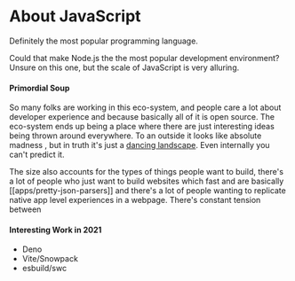 # About JavaScript

Definitely the most popular programming language. 

Could that make Node.js the the most popular development environment? Unsure on this one, but the scale of JavaScript is very alluring. 

#### Primordial Soup

So many folks are working in this eco-system, and people care a lot about developer experience and because basically all of it is open source. The eco-system ends up being a place where there are just interesting ideas being thrown around everywhere. To an outside it looks like absolute madness , but in truth it's just a [dancing landscape](https://www.goodreads.com/book/show/46138936-understanding-complexity). Even internally you can't predict it.

The size also accounts for the types of things people want to build, there's a lot of people who just want to build websites which fast and are basically [[apps/pretty-json-parsers]] and there's a lot of people wanting to replicate native app level experiences in a webpage. There's constant tension between

#### Interesting Work in 2021

- Deno
- Vite/Snowpack
- esbuild/swc